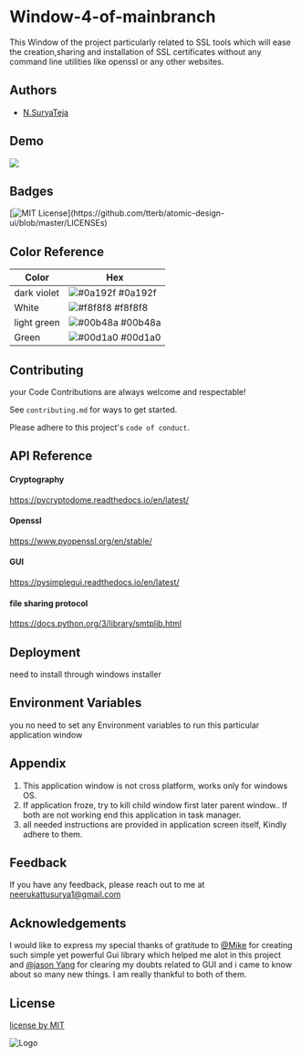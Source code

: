 
# Window-4-of-mainbranch

This Window of the project  particularly related to SSL tools which will ease the creation,sharing and installation of SSL certificates without any command line utilities like openssl or any other websites.


## Authors

- [ N.SuryaTeja ](https://in.linkedin.com/in/nsuryateja)


## Demo

![](https://user-images.githubusercontent.com/49818539/166137758-85e817de-dffa-47ab-9537-c8bf1860335c.gif)




## Badges



[![MIT License  ](https://img.shields.io/apm/l/atomic-design-ui.svg?)](https://github.com/tterb/atomic-design-ui/blob/master/LICENSEs)


## Color Reference

| Color             | Hex                                                                |
| ----------------- | ------------------------------------------------------------------ |
| dark violet | ![#0a192f](https://via.placeholder.com/10/0a192f?text=+) #0a192f |
| White | ![#f8f8f8](https://via.placeholder.com/10/f8f8f8?text=+) #f8f8f8 |
| light green | ![#00b48a](https://via.placeholder.com/10/00b48a?text=+) #00b48a |
| Green | ![#00d1a0](https://via.placeholder.com/10/00b48a?text=+) #00d1a0 |


## Contributing

your Code Contributions are always welcome and respectable!

See `contributing.md` for ways to get started.

Please adhere to this project's `code of conduct`.


## API Reference

#### Cryptography 

https://pycryptodome.readthedocs.io/en/latest/

#### Openssl

https://www.pyopenssl.org/en/stable/

#### GUI

https://pysimplegui.readthedocs.io/en/latest/

#### file sharing protocol

https://docs.python.org/3/library/smtplib.html




## Deployment

need to install through windows installer


## Environment Variables

you no need to set any Environment variables to run this particular application window


## Appendix


1)  This application window is not cross platform, works only for windows OS.
2)  If application froze, try to kill child window first later parent window.. If both are not working end this application in task manager.
3) all needed instructions are  provided in application screen itself, Kindly adhere to them.
## Feedback

If you have any feedback, please reach out to me at neerukattusurya1@gmail.com


## Acknowledgements

 I would like to express my special thanks of gratitude to [@Mike](https://github.com/MikeTheWatchGuy) for creating such simple yet powerful Gui library which helped me alot in this project and [@jason Yang](https://github.com/jason990420) for clearing my doubts related to GUI and i came to know about so many new things. I am really thankful to both of them.

## License

[license by MIT](https://github.com/SuryaTeja-N/Window-4-of-mainbranch/blob/main/LICENSE)


![Logo](https://user-images.githubusercontent.com/49818539/166137499-fece44c2-0b12-4ad8-9b4b-6e2a33165746.png)

